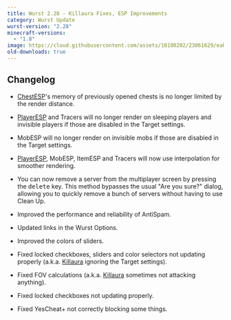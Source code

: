 ```yaml
---
title: Wurst 2.28 - Killaura Fixes, ESP Improvements
category: Wurst Update
wurst-version: "2.28"
minecraft-versions:
  - "1.8"
image: https://cloud.githubusercontent.com/assets/10100202/23061629/eabadffe-f502-11e6-8771-ef06d22c35d8.jpg
old-downloads: true
---
```

## Changelog

- [ChestESP](https://wiki.wurstclient.net/chestesp)'s memory of previously opened chests is no longer limited by the render distance.

- [PlayerESP](https://wiki.wurstclient.net/playeresp) and Tracers will no longer render on sleeping players and invisible players if those are disabled in the Target settings.

- MobESP will no longer render on invisible mobs if those are disabled in the Target settings.

- [PlayerESP](https://wiki.wurstclient.net/playeresp), MobESP, ItemESP and Tracers will now use interpolation for smoother rendering.

- You can now remove a server from the multiplayer screen by pressing the <kbd>delete</kbd> key. This method bypasses the usual "Are you sure?" dialog, allowing you to quickly remove a bunch of servers without having to use Clean Up.

- Improved the performance and reliability of AntiSpam.

- Updated links in the Wurst Options.

- Improved the colors of sliders.

- Fixed locked checkboxes, sliders and color selectors not updating properly (a.k.a. [Killaura](https://wiki.wurstclient.net/killaura) ignoring the Target settings).

- Fixed FOV calculations (a.k.a. [Killaura](https://wiki.wurstclient.net/killaura) sometimes not attacking anything).

- Fixed locked checkboxes not updating properly.

- Fixed YesCheat+ not correctly blocking some things.

